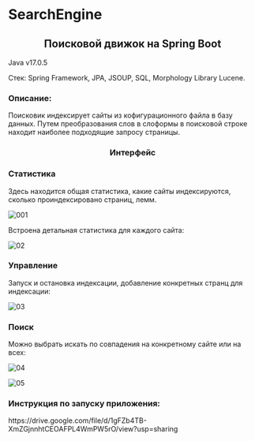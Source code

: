 # SearchEngine
<h2 align="center">Поисковой движок на Spring Boot</h2>


Java v17.0.5

Стек: Spring Framework, JPA, JSOUP, SQL, Morphology Library Lucene.

<h3>Описание:</h3>
Поисковик индексирует сайты из кофигурационного файла в базу данных. Путем преобразования слов в слоформы в поисковой строке находит наиболее подходящие запросу страницы.
<h3 align="center">Интерфейс</h3>

<h3>Статистика</h3>
Здесь находится общая статистика, какие сайты индексируются, сколько проиндексировано страниц, лемм.


![001](https://user-images.githubusercontent.com/122821058/228916202-4b6f9729-bcb7-4f10-b099-31caaa706e4d.png)


Встроена детальная статистика для каждого сайта:

![02](https://user-images.githubusercontent.com/122821058/228916272-bc0964ec-349b-4ce7-a750-103072e84d51.png)


<h3>Управление</h3>
Запуск и остановка индексации, добавление конкретных странц для индексации:

![03](https://user-images.githubusercontent.com/122821058/228916340-382eb488-f193-4c8e-aaa7-070e93fc684d.png)


<h3>Поиск</h3>
Можно выбрать искать по совпадения на конкретному сайте или на всех: 

![04](https://user-images.githubusercontent.com/122821058/228916823-214768ba-8f70-4964-9c41-437947b24311.png)

![05](https://user-images.githubusercontent.com/122821058/228916879-7edcc0e9-9c25-45f5-b251-4adfe0c397cb.png)

<h3>Инструкция по запуску приложения:</h3>
  https://drive.google.com/file/d/1gFZb4TB-XmZGjnnhtCEOAFPL4WmPW5rO/view?usp=sharing
